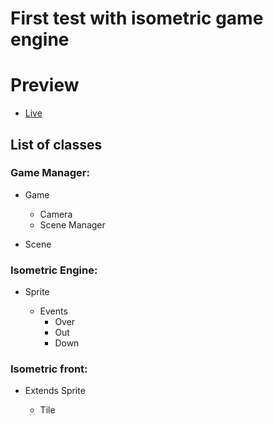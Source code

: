 # First test with isometric game engine

# Preview

* [Live](https://brunom76.github.io/isoEngine/preview/preview.html)

## List of classes

### Game Manager:

* Game

  *  Camera
  *  Scene Manager

* Scene

### Isometric Engine:

* Sprite

  *  Events
     * Over
     * Out
     * Down

### Isometric front:

* Extends Sprite

  * Tile
